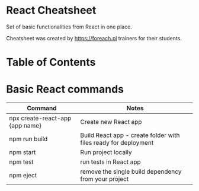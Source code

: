 # React Cheatsheet
Set of basic functionalities from React in one place. 

Cheatsheet was created by https://foreach.pl trainers for their students.

# Table of Contents


 Basic React commands
=================

| Command  | Notes | 
| ------------- | ------------- | 
| npx create-react-app {app name} | Create new React app |
| npm run build  | Build React app - create folder with files ready for deployment | 
| npm start  | Run project locally | 
| npm test  | run tests in React app |
| npm eject | remove the single build dependency from your project |

 
